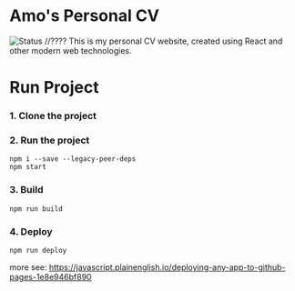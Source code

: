 # Amo's Personal CV
![Status](https://github.com/David-Cyberlark/PersonalCV/actions/workflows/build.yml/badge.svg)
//????
This is my personal CV website, created using React and other modern web technologies.

# Run Project
### 1. Clone the project


### 2. Run the project
```shell
npm i --save --legacy-peer-deps
npm start
```

### 3. Build
```shell
npm run build
```

### 4. Deploy
```shell
npm run deploy
```
more see: https://javascript.plainenglish.io/deploying-any-app-to-github-pages-1e8e946bf890
